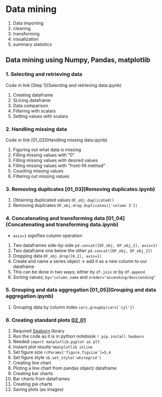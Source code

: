 # Data mining

1. Data importing
2. cleaning
3. transforming
4. visualization
5. summary statistics


## Data mining using Numpy, Pandas, matplotlib
### 1. Selecting and retrieving data 
Code in link [Step 1](Selecting and retrieving data.ipynb)
  1. Creating dataframe
  2. SLicing dataframe
  3. Data comparison
  4. Filtering with scalars
  5. Setting values with scalars
     
### 2. Handling missing data 
Code in link [01_02](Handling missing data.ipynb)
  1. Figuring out what data is missing
  2. Filling missing values with "0"
  3. Filling missing values with desired values
  4. Filling missing values with "front-fill method"
  5. Counting missing values
  6. Filtering out missing values

### 3. Removing duplicates [01_03](Removing duplicates.ipynb)
   1. Obtaining duplicated values ```DF_obj.duplicated()```
   2. Removing duplciates ```DF_obj.drop_duplicates(['column 3'])```
   
### 4. Concatenating and transforming data [01_04](Concatenating and transforming data.ipynb)
   - ```axis=1``` signifies column operation
  1. Two dataframes side-by-side ```pd.concat([DF_obj, DF_obj_2], axis=1)```
  2. Two dataframe one below the other ```pd.concat([DF_obj, DF_obj_2])```
  3. Dropping data ```DF_obj.drop([0,2], axis=1)```
  4. Create and name a series object -> add it as a new column to our dataframe
  5. This can be done in two ways; either by ```df.join``` or by ```df.append```
  6. Sorting values; ```by="column_name``` and ```oreder="ascending/desccending"```
  
### 5. Grouping and data aggregation [01_05](Grouping and data aggregation.ipynb)
  1. Grouping data by column index ```cars.groupby(cars['cyl'])```
  
  
### 6. Creating standard plots [02_01](https://github.com/Adhira-Deogade/Data-mining/blob/master/Creating%20standard%20plots.ipynb)
  1. Required [Seaborn](https://seaborn.pydata.org/) library
  2. Run the code as it is in python notebook ```! pip install Seaborn```
  3. Needed ```import matplotlib.pyplot as plt```
  4. Instant plot results ```%matplotlib inline ```
  5. Set figure size ```rcParams['figure.figsize']=5,4```
  6. Set figure style ```sb.set_style('whitegrid')```
  7. Creating line chart
  8. Ploting a line chart from pandas object/ dataframe
  9. Creating bar charts
  10. Bar charts from dataframes
  11. Creating pie charts
  12. Saving plots (as images)
